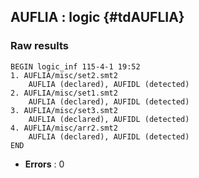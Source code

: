 ## AUFLIA : logic {#tdAUFLIA}
### Raw results


~~~
BEGIN logic_inf 115-4-1 19:52
1. AUFLIA/misc/set2.smt2
    AUFLIA (declared), AUFIDL (detected)
2. AUFLIA/misc/set1.smt2
    AUFLIA (declared), AUFIDL (detected)
3. AUFLIA/misc/set3.smt2
    AUFLIA (declared), AUFIDL (detected)
4. AUFLIA/misc/arr2.smt2
    AUFLIA (declared), AUFIDL (detected)
END
~~~

* **Errors** : 0

